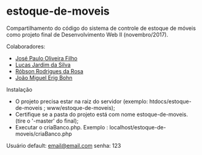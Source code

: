 # estoque-de-moveis
Compartilhamento do código do sistema de controle de estoque de móveis como projeto final de Desenvolvimento Web II (novembro/2017).

Colaboradores: 
- [José Paulo Oliveira Filho](https://github.com/agharium/)
- [Lucas Jardim da Silva](https://github.com/lucasjardi/)
- [Róbson Rodrigues da Rosa](https://github.com/RobsonRR95/)
- [João Miguel Erig Bohn](https://github.com/oaojmiguel/)

Instalação

- O projeto precisa estar na raiz do servidor (exemplo: htdocs/estoque-de-moveis ; www/estoque-de-moveis);
- Certifique se a pasta do projeto está com nome estoque-de-moveis. (tire o '-master' do final);
- Executar o criaBanco.php. Exemplo : localhost/estoque-de-moveis/criaBanco.php

Usuário default: 
email@email.com
senha: 123
